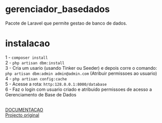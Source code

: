 # gerenciador_basedados
Pacote de Laravel que permite gestao de banco de dados.

# instalacao

1 - `composer install`<br>
2 - `php artisan dbm:install`<br>
3 - Cria um usario (usando Tinker ou Seeder) e depois corre o comando: <br>
`php artisan dbm:admin admin@admin.com` (Atribuir permissoes ao usuario) <br>
4 - `php artisan config:cache` <br>
5 - Acesse a rota: `http:128.0.0.1:8000/database` <br>
6 - Faz o login com usuario criado e atribuido permissoes de acesso a Gerenciamento de Base de Dados <br> <br>

[DOCUMENTACAO](https://codexshaper.github.io/docs/laravel-database-manager/) <br>
[Projecto original](https://github.com/Codexshaper/laravel-database-manager)
